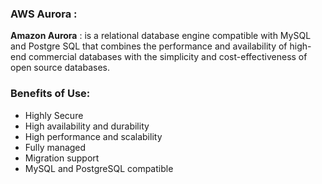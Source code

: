 ### AWS Aurora : 

**Amazon Aurora** : is a relational database engine compatible with MySQL and Postgre SQL that combines the performance and availability of high-end commercial databases with the simplicity and cost-effectiveness of open source databases.

### Benefits of Use: 

- Highly Secure
- High availability and durability
- High performance and scalability
- Fully managed
- Migration support
- MySQL and PostgreSQL compatible
